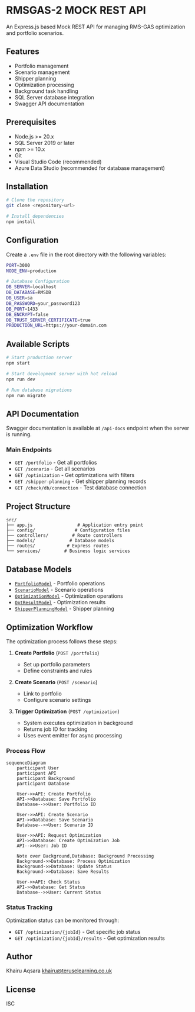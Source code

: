 # RMSGAS-2 MOCK REST API

An Express.js based Mock REST API for managing RMS-GAS optimization and portfolio scenarios.

## Features

- Portfolio management
- Scenario management
- Shipper planning
- Optimization processing
- Background task handling
- SQL Server database integration
- Swagger API documentation

## Prerequisites

- Node.js >= 20.x
- SQL Server 2019 or later
- npm >= 10.x
- Git
- Visual Studio Code (recommended)
- Azure Data Studio (recommended for database management)

## Installation

```sh
# Clone the repository
git clone <repository-url>

# Install dependencies
npm install
```

## Configuration

Create a `.env` file in the root directory with the following variables:

```sh
PORT=3000
NODE_ENV=production

# Database Configuration
DB_SERVER=localhost
DB_DATABASE=RMSDB
DB_USER=sa
DB_PASSWORD=your_password123
DB_PORT=1433
DB_ENCRYPT=false
DB_TRUST_SERVER_CERTIFICATE=true
PRODUCTION_URL=https://your-domain.com
```

## Available Scripts

```sh
# Start production server
npm start

# Start development server with hot reload
npm run dev

# Run database migrations
npm run migrate
```

## API Documentation

Swagger documentation is available at `/api-docs` endpoint when the server is running.

### Main Endpoints

- `GET /portfolio` - Get all portfolios
- `GET /scenario` - Get all scenarios
- `GET /optimization` - Get optimizations with filters
- `GET /shipper-planning` - Get shipper planning records
- `GET /check/db/connection` - Test database connection

## Project Structure

```
src/
├── app.js                 # Application entry point
├── config/               # Configuration files
├── controllers/         # Route controllers
├── models/             # Database models
├── routes/            # Express routes
└── services/         # Business logic services
```

## Database Models

- [`PortfolioModel`](src/models/portfolioModel.js) - Portfolio operations
- [`ScenarioModel`](src/models/scenarioModel.js) - Scenario operations
- [`OptimizationModel`](src/models/optimizationModel.js) - Optimization operations
- [`OptResultModel`](src/models/optResultModel.js) - Optimization results
- [`ShipperPlanningModel`](src/models/shipperPlanningModel.js) - Shipper planning

## Optimization Workflow

The optimization process follows these steps:

1. **Create Portfolio** (`POST /portfolio`)
   - Set up portfolio parameters
   - Define constraints and rules

2. **Create Scenario** (`POST /scenario`)
   - Link to portfolio
   - Configure scenario settings

3. **Trigger Optimization** (`POST /optimization`)
   - System executes optimization in background
   - Returns job ID for tracking
   - Uses event emitter for async processing

### Process Flow

```mermaid
sequenceDiagram
    participant User
    participant API
    participant Background
    participant Database

    User->>API: Create Portfolio
    API->>Database: Save Portfolio
    Database-->>User: Portfolio ID

    User->>API: Create Scenario
    API->>Database: Save Scenario
    Database-->>User: Scenario ID

    User->>API: Request Optimization
    API->>Database: Create Optimization Job
    API-->>User: Job ID
    
    Note over Background,Database: Background Processing
    Background->>Database: Process Optimization
    Background->>Database: Update Status
    Background->>Database: Save Results

    User->>API: Check Status
    API->>Database: Get Status
    Database-->>User: Current Status
```

### Status Tracking

Optimization status can be monitored through:
- `GET /optimization/{jobId}` - Get specific job status
- `GET /optimization/{jobId}/results` - Get optimization results

## Author

Khairu Aqsara <khairu@teruselearning.co.uk>

## License

ISC
